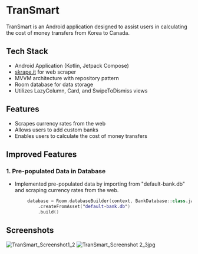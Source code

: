 # TranSmart
TranSmart is an Android application designed to assist users in calculating the cost of money transfers from Korea to Canada.
## Tech Stack
- Android Application (Kotlin, Jetpack Compose)
- [skrape.it](https://github.com/skrapeit/skrape.it) for web scraper
- MVVM architecture with repository pattern
- Room database for data storage
- Utilizes LazyColumn, Card, and SwipeToDismiss views
## Features
- Scrapes currency rates from the web
- Allows users to add custom banks
- Enables users to calculate the cost of money transfers

## Improved Features
### 1. Pre-populated Data in Database
- Implemented pre-populated data by importing from "default-bank.db" and scraping currency rates from the web.
``` kotlin
        database = Room.databaseBuilder(context, BankDatabase::class.java, "bank.db")
            .createFromAsset("default-bank.db")
            .build()
```


## Screenshots
![TranSmart_Screenshot1_2](https://github.com/eakyoungyu/TranSmart/assets/39245582/8748380b-3152-419c-81cf-7defcc544034)
![TranSmart_Screenshot 2_3jpg](https://github.com/eakyoungyu/TranSmart/assets/39245582/e730c15a-6335-4757-9bcc-2648ac139d56)
